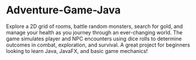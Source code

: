 # Adventure-Game-Java
Explore a 2D grid of rooms, battle random monsters, search for gold, and manage your health as you journey through an ever-changing world. The game simulates player and NPC encounters using dice rolls to determine outcomes in combat, exploration, and survival. A great project for beginners looking to learn Java, JavaFX, and basic game mechanics!
